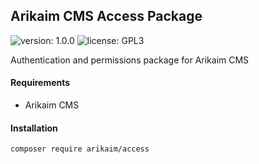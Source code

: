 ## Arikaim CMS Access Package
![version: 1.0.0](https://img.shields.io/github/release/arikaim/access.svg)
![license: GPL3](https://img.shields.io/badge/License-GPLv3-blue.svg)
     
Authentication and permissions package for Arikaim CMS
     

#### Requirements 
  * Arikaim CMS


#### Installation

```sh
composer require arikaim/access
```

